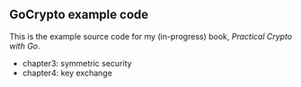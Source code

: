 ## GoCrypto example code

This is the example source code for my (in-progress) book,
*Practical Crypto with Go*.

* chapter3: symmetric security
* chapter4: key exchange

